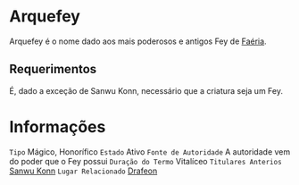 <!-- TITLE: Arquefey -->
<!-- SUBTITLE: Visão geral sobre Arquefey -->

# Arquefey
Arquefey é o nome dado aos mais poderosos e antigos Fey de [Faéria](http://localhost/lugares/faeria#faeria).

## Requerimentos
É, dado a exceção de Sanwu Konn, necessário que a criatura seja um Fey.

# Informações
`Tipo` Mágico, Honorífico
`Estado` Ativo
`Fonte de Autoridade` A autoridade vem do poder que o Fey possui
`Duração do Termo` Vitalíceo
`Titulares Anterios` [Sanwu Konn]()
`Lugar Relacionado` [Drafeon](http://localhost/lugares/plano-material/drafeon#drafeon)